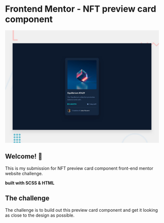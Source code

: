 # Frontend Mentor - NFT preview card component

![Design preview for the NFT preview card component coding challenge](./design/desktop-preview.jpg)

## Welcome! 👋

This is my submission for NFT preview card component front-end mentor website challenge.

**built with SCSS & HTML**

## The challenge

The challenge is to build out this preview card component and get it looking as close to the design as possible.
